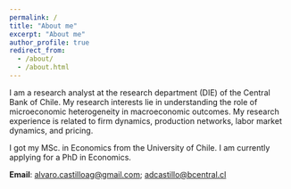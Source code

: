 ```yaml
---
permalink: /
title: "About me"
excerpt: "About me"
author_profile: true
redirect_from: 
  - /about/
  - /about.html
---
```


I am a research analyst at the research department (DIE) of the Central Bank of Chile. My research interests lie in understanding the role of microeconomic heterogeneity in macroeconomic outcomes. My research experience is related to firm dynamics, production networks, labor market dynamics, and pricing.

I got my MSc. in Economics from the University of Chile. I am currently applying for a PhD in Economics.

<b>Email</b>: alvaro.castilloag@gmail.com; adcastillo@bcentral.cl

